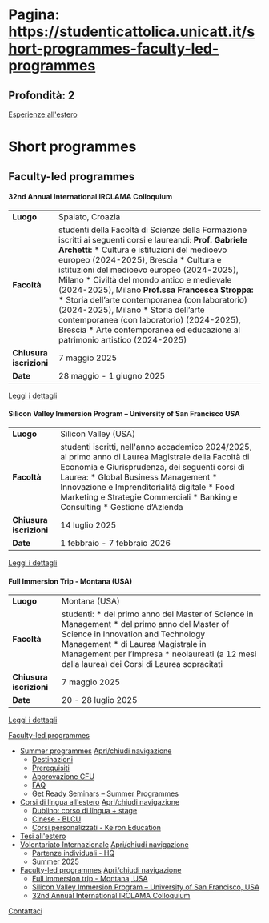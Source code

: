 # Pagina: https://studenticattolica.unicatt.it/short-programmes-faculty-led-programmes

## Profondità: 2

[Esperienze all'estero](home-esperienze-all-estero)



# Short programmes

## Faculty-led programmes

#### 32nd Annual International IRCLAMA Colloquium

|  |  |
| --- | --- |
| **Luogo** | Spalato, Croazia |
| **Facoltà** | studenti della Facoltà di Scienze della Formazione iscritti ai seguenti corsi e laureandi:  **Prof. Gabriele Archetti:**   * Cultura e istituzioni del medioevo europeo (2024-2025), Brescia * Cultura e istituzioni del medioevo europeo (2024-2025), Milano * Civiltà del mondo antico e medievale (2024-2025), Milano   **Prof.ssa Francesca Stroppa:**   * Storia dell’arte contemporanea (con laboratorio) (2024-2025), Milano * Storia dell’arte contemporanea (con laboratorio) (2024-2025), Brescia * Arte contemporanea ed educazione al patrimonio artistico (2024-2025) |
| **Chiusura iscrizioni** | 7 maggio 2025 |
| **Date** | 28 maggio - 1 giugno 2025 |

[Leggi i dettagli](faculty-led-programmes-32nd-annual-international-irclama-colloquium)

#### Silicon Valley Immersion Program – University of San Francisco USA

|  |  |
| --- | --- |
| **Luogo** | Silicon Valley (USA) |
| **Facoltà** | studenti iscritti, nell'anno accademico 2024/2025, al primo anno di Laurea Magistrale della Facoltà di Economia e Giurisprudenza, dei seguenti corsi di Laurea:  * Global Business Management * Innovazione e Imprenditorialità digitale * Food Marketing e Strategie Commerciali * Banking e Consulting * Gestione d’Azienda |
| **Chiusura iscrizioni** | 14 luglio 2025 |
| **Date** | 1 febbraio - 7 febbraio 2026 |

[Leggi i dettagli](faculty-led-programmes-silicon-valley-immersion-program-university-of-san-francisco-usa)

#### Full Immersion Trip - Montana (USA)

|  |  |
| --- | --- |
| **Luogo** | Montana (USA) |
| **Facoltà** | studenti:  * del primo anno del Master of Science in Management * del primo anno del Master of Science in Innovation and Technology Management * di Laurea Magistrale in Management per l’Impresa * neolaureati (a 12 mesi dalla laurea) dei Corsi di Laurea sopracitati |
| **Chiusura iscrizioni** | 7 maggio 2025 |
| **Date** | 20 - 28 luglio 2025 |

[Leggi i dettagli](faculty-led-programmes-full-immersion-trip-montana-usa)

[Faculty-led programmes](#submenu__wrapper "Faculty-led programmes")

* [Summer programmes](summer-programs-e-corsi-di-lingua-summer-programs "Summer programmes")
  [Apri/chiudi navigazione](#asub-20afc0c6-fd0a-4a76-8c7b-e14f646f3438 "Apri/chiudi navigazione")
  + [Destinazioni](summer-programs-destinazioni "Destinazioni")
  + [Prerequisiti](summer-programs-prerequisiti "Prerequisiti")
  + [Approvazione CFU](informazioni-utili-approvazione-esami "Approvazione CFU")
  + [FAQ](summer-programs-faq "FAQ")
  + [Get Ready Seminars – Summer Programmes](summer-programmes-get-ready-seminars-summer-programmes "Get Ready Seminars – Summer Programmes ")
* [Corsi di lingua all'estero](summer-programs-e-corsi-di-lingua-corsi-di-lingua-all-estero "Corsi di lingua all'estero")
  [Apri/chiudi navigazione](#asub-16d3a189-ddff-494d-87d2-efc492c36f89 "Apri/chiudi navigazione")
  + [Dublino: corso di lingua + stage](corsi-di-lingua-all-estero-dublino-corso-di-lingua-stage "Dublino: corso di lingua + stage")
  + [Cinese - BLCU](corsi-di-lingua-all-estero-cinese-blcu "Cinese - BLCU")
  + [Corsi personalizzati - Keiron Education](corsi-di-lingua-all-estero-corsi-personalizzati "Corsi personalizzati - Keiron Education")
* [Tesi all'estero](stage-e-tesi-all-estero-tesi-all-estero "Tesi all'estero")
* [Volontariato Internazionale](volontariato "Volontariato Internazionale")
  [Apri/chiudi navigazione](#asub-7a023ab7-8e7f-42c1-8e89-8049a1403631 "Apri/chiudi navigazione")
  + [Partenze individuali - HQ](volontariato-internazionale-partenze-individuali-hq "Partenze individuali - HQ")
  + [Summer 2025](volontariato-internazionale-summer-2025 "Summer 2025")
* [Faculty-led programmes](short-programmes-faculty-led-programmes "Faculty-led programmes")
  [Apri/chiudi navigazione](#asub-7939f1d2-1f30-44c3-ae05-622f04cf32d2 "Apri/chiudi navigazione")
  + [Full immersion trip - Montana, USA](faculty-led-programmes-full-immersion-trip-montana-usa "Full immersion trip - Montana, USA")
  + [Silicon Valley Immersion Program – University of San Francisco, USA](faculty-led-programmes-silicon-valley-immersion-program-university-of-san-francisco-usa "Silicon Valley Immersion Program – University of San Francisco, USA")
  + [32nd Annual International IRCLAMA Colloquium](faculty-led-programmes-32nd-annual-international-irclama-colloquium "32nd Annual International IRCLAMA Colloquium")

[Contattaci](home-contatti "Contattaci")